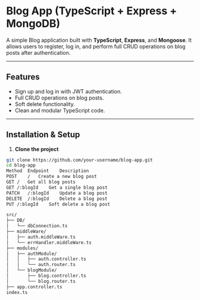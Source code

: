 # Blog App (TypeScript + Express + MongoDB)

A simple Blog application built with **TypeScript**, **Express**, and **Mongoose**. It allows users to register, log in, and perform full CRUD operations on blog posts after authentication.

---

## Features

- Sign up and log in with JWT authentication.
- Full CRUD operations on blog posts.
- Soft delete functionality.
- Clean and modular TypeScript code.

---

## Installation & Setup

1. **Clone the project**
```bash
git clone https://github.com/your-username/blog-app.git
cd blog-app
Method	Endpoint	Description
POST	/	Create a new blog post
GET	/	Get all blog posts
GET	/:blogId	Get a single blog post
PATCH	/:blogId	Update a blog post
DELETE	/:blogId	Delete a blog post
PUT	/:blogId	Soft delete a blog post

src/
├── DB/
│   └── dbConnection.ts
├── middleWare/
│   ├── auth.middleWare.ts
│   └── errHandler.middleWare.ts
├── modules/
│   ├── authModule/
│   │   ├── auth.controller.ts
│   │   └── auth.router.ts
│   └── blogModule/
│       ├── blog.controller.ts
│       └── blog.router.ts
├── app.controller.ts
index.ts
